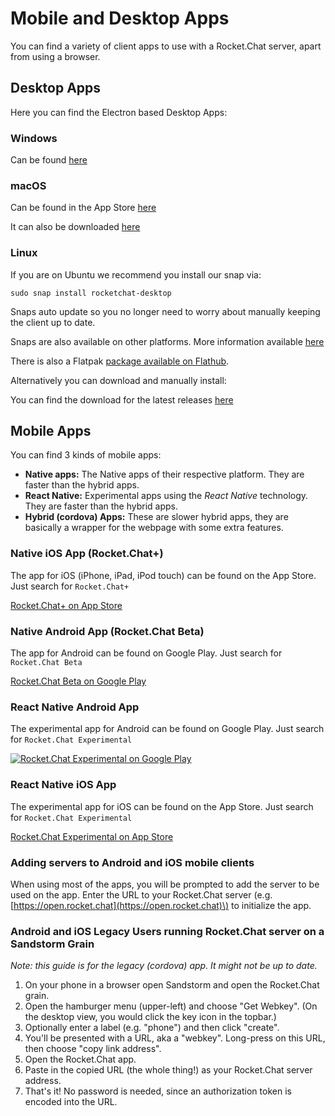 # Mobile and Desktop Apps

You can find a variety of client apps to use with a Rocket.Chat server, apart from using a browser.

## Desktop Apps

Here you can find the Electron based Desktop Apps:

### Windows

Can be found [here](https://rocket.chat/install)

### macOS

Can be found in the App Store [here](https://itunes.apple.com/app/rocket.chat/id1086818840)

It can also be downloaded [here](https://github.com/RocketChat/Rocket.Chat.Electron)

### Linux

If you are on Ubuntu we recommend you install our snap via:

```text
sudo snap install rocketchat-desktop
```

Snaps auto update so you no longer need to worry about manually keeping the client up to date.

Snaps are also available on other platforms. More information available [here](https://snapcraft.io/docs/core/install)

There is also a Flatpak [package available on Flathub](https://flathub.org/apps/details/chat.rocket.RocketChat).

Alternatively you can download and manually install:

You can find the download for the latest releases [here](https://github.com/RocketChat/Rocket.Chat.Electron/releases)

## Mobile Apps

You can find 3 kinds of mobile apps:

* **Native apps:** The Native apps of their respective platform. They are faster than the hybrid apps.
* **React Native:** Experimental apps using the _React Native_ technology. They are faster than the hybrid apps.
* **Hybrid \(cordova\) Apps:** These are slower hybrid apps, they are basically a wrapper for the webpage with some extra features.

### Native iOS App \(Rocket.Chat+\)

The app for iOS \(iPhone, iPad, iPod touch\) can be found on the App Store. Just search for `Rocket.Chat+`

[Rocket.Chat+ on App Store](https://itunes.apple.com/us/app/rocket-chat/id1148741252?mt=8)

### Native Android App \(Rocket.Chat Beta\)

The app for Android can be found on Google Play. Just search for `Rocket.Chat Beta`

[Rocket.Chat Beta on Google Play](https://play.google.com/store/apps/details?id=chat.rocket.android)

### React Native Android App

The experimental app for Android can be found on Google Play. Just search for `Rocket.Chat Experimental`

[![Rocket.Chat Experimental on Google Play](https://play.google.com/store/apps/details?id=chat.rocket.reactnative)](https://play.google.com/store/apps/details?id=chat.rocket.reactnative)

### React Native iOS App

The experimental app for iOS can be found on the App Store. Just search for `Rocket.Chat Experimental`

[Rocket.Chat Experimental on App Store](https://itunes.apple.com/us/app/rocket-chat-experimental/id1272915472)

### Adding servers to Android and iOS mobile clients

When using most of the apps, you will be prompted to add the server to be used on the app. Enter the URL to your Rocket.Chat server \(e.g. [https://open.rocket.chat](https://open.rocket.chat)\) to initialize the app.

### Android and iOS Legacy Users running Rocket.Chat server on a Sandstorm Grain

_Note: this guide is for the legacy \(cordova\) app. It might not be up to date._

1. On your phone in a browser open Sandstorm and open the Rocket.Chat grain.
2. Open the hamburger menu \(upper-left\) and choose "Get Webkey". \(On the desktop view, you would click the key icon in the topbar.\)
3. Optionally enter a label \(e.g. "phone"\) and then click "create".
4. You'll be presented with a URL, aka a "webkey". Long-press on this URL, then choose "copy link address".
5. Open the Rocket.Chat app.
6. Paste in the copied URL \(the whole thing!\) as your Rocket.Chat server address.
7. That's it! No password is needed, since an authorization token is encoded into the URL.

